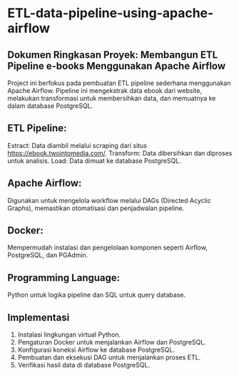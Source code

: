# ETL-data-pipeline-using-apache-airflow

## Dokumen Ringkasan Proyek: Membangun ETL Pipeline e-books Menggunakan Apache Airflow

Project ini berfokus pada pembuatan ETL pipeline sederhana menggunakan Apache Airflow. Pipeline ini mengekstrak data ebook dari website, melakukan transformasi untuk membersihkan data, dan memuatnya ke dalam database PostgreSQL.

## ETL Pipeline:
Extract: Data diambil melalui scraping dari situs https://ebook.twointomedia.com/.
Transform: Data dibersihkan dan diproses untuk analisis.
Load: Data dimuat ke database PostgreSQL.

## Apache Airflow: 
Digunakan untuk mengelola workflow melalui DAGs (Directed Acyclic Graphs), memastikan otomatisasi dan penjadwalan pipeline.

## Docker:
Mempermudah instalasi dan pengelolaan komponen seperti Airflow, PostgreSQL, dan PGAdmin.

## Programming Language: 
Python untuk logika pipeline dan SQL untuk query database.

## Implementasi

1. Instalasi lingkungan virtual Python.
2. Pengaturan Docker untuk menjalankan Airflow dan PostgreSQL.
3. Konfigurasi koneksi Airflow ke database PostgreSQL.
4. Pembuatan dan eksekusi DAG untuk menjalankan proses ETL.
5. Verifikasi hasil data di database PostgreSQL.
